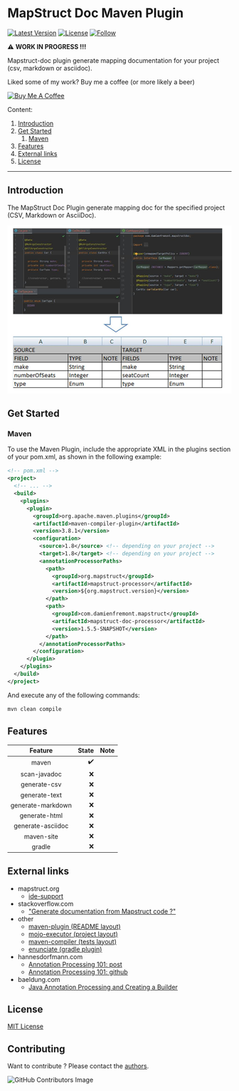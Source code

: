 # MapStruct Doc Maven Plugin

[![Latest Version](https://img.shields.io/badge/Latest%20Version-1.5.5-orange.svg)](https://search.maven.org/search?q=g:org.mapstruct%20AND%20v:1.*.Final)
[![License](https://img.shields.io/badge/License-MIT-yellowgreen.svg)](https://github.com/mapstruct/mapstruct/blob/main/LICENSE.txt)
[![Follow](https://img.shields.io/twitter/follow/Damien_Fremont?style=social&logo=X)](https://twitter.com/intent/follow?screen_name=Damien_Fremont)

:warning: **WORK IN PROGRESS !!!**

Mapstruct-doc plugin generate mapping documentation for your project (csv,
markdown or asciidoc).

Liked some of my work? Buy me a coffee (or more likely a beer)

<a href="https://www.buymeacoffee.com/damienfremont" target="_blank"><img src="https://bmc-cdn.nyc3.digitaloceanspaces.com/BMC-button-images/custom_images/orange_img.png" alt="Buy Me A Coffee" style="height: auto !important;width: auto !important;" ></a>

Content:

1. [Introduction](#introduction)
2. [Get Started](#get-started)
    1. [Maven](#maven)
3. [Features](#features)
4. [External links](#external-links)
5. [License](#license)

---

## Introduction

The MapStruct Doc Plugin generate mapping doc for the specified project (CSV,
Markdown or AsciiDoc).

![alt text](documentation/diagrams.jpg)

## Get Started

### Maven

To use the Maven Plugin, include the appropriate XML in the plugins section of
your pom.xml, as shown in the following example:

```xml
<!-- pom.xml -->
<project>
  <!-- ... -->
  <build>
    <plugins>
      <plugin>
        <groupId>org.apache.maven.plugins</groupId>
        <artifactId>maven-compiler-plugin</artifactId>
        <version>3.8.1</version>
        <configuration>
          <source>1.8</source> <!-- depending on your project -->
          <target>1.8</target> <!-- depending on your project -->
          <annotationProcessorPaths>
            <path>
              <groupId>org.mapstruct</groupId>
              <artifactId>mapstruct-processor</artifactId>
              <version>${org.mapstruct.version}</version>
            </path>
            <path>
              <groupId>com.damienfremont.mapstruct</groupId>
              <artifactId>mapstruct-doc-processor</artifactId>
              <version>1.5.5-SNAPSHOT</version>
            </path>
          </annotationProcessorPaths>
        </configuration>
      </plugin>
    </plugins>
  </build>
</project>
```

And execute any of the following commands:

```bash
mvn clean compile
```

## Features

|      Feature       | State | Note |
|:------------------:|------:|-----:|
| maven              |   :heavy_check_mark: |      |
| scan-javadoc       |   :x: |      |
| generate-csv       |   :x: |      |
| generate-text      |   :x: |      |
| generate-markdown  |   :x: |      |
| generate-html      |   :x: |      |
| generate-asciidoc  |   :x: |      |
| maven-site         |   :x: |      |
| gradle             |   :x: |      |

## External links

- mapstruct.org
    - [ide-support](https://mapstruct.org/documentation/ide-support/)
- stackoverflow.com
    - ["Generate documentation from Mapstruct code ?"](https://stackoverflow.com/questions/74796733/generate-documentation-from-mapstruct-code)
- other
    - [maven-plugin (README layout)](https://docs.spring.io/spring-boot/docs/current/maven-plugin/reference/htmlsingle/)
    - [mojo-executor (project layout)](https://github.com/mojo-executor/mojo-executor)
    - [maven-compiler (tests layout)](https://github.com/apache/maven-compiler-plugin)
    - [enunciate (gradle plugin)](https://github.com/stoicflame/enunciate-gradle)
- hannesdorfmann.com
    - [Annotation Processing 101: post](http://hannesdorfmann.com/annotation-processing/annotationprocessing101/)
    - [Annotation Processing 101: github](https://github.com/sockeqwe/annotationprocessing101)
- baeldung.com
    - [Java Annotation Processing and Creating a Builder](https://www.baeldung.com/java-annotation-processing-builder)

## License

[MIT License](https://opensource.org/license/mit/)

## Contributing

Want to contribute ? Please contact
the [authors](mailto:damien.fremont@gmail.com).

![GitHub Contributors Image](https://contrib.rocks/image?repo=DamienFremont/mapstruct-doc-plugin)
